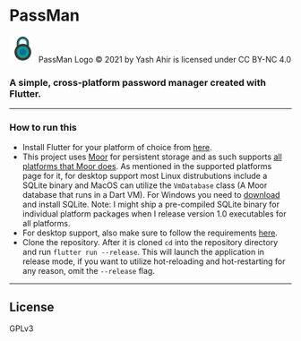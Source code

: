 # PassMan 
<img src="https://github.com/yash-ahir/passman-flutter/blob/main/assets/images/logo.png" height="48" width="48">
PassMan Logo © 2021 by Yash Ahir is licensed under CC BY-NC 4.0 

### A simple, cross-platform password manager created with Flutter.
---
### How to run this
- Install Flutter for your platform of choice from [here](https://flutter.dev/docs/get-started/install).
- This project uses [Moor](https://pub.dev/packages/moor) for persistent storage and as such supports [all platforms that Moor does](https://moor.simonbinder.eu/docs/platforms/). As mentioned in the supported platforms page for it, for desktop support most Linux distrubutions include a SQLite binary and MacOS can utilize the `VmDatabase` class (A Moor database that runs in a Dart VM). For Windows you need to [download](https://moor.simonbinder.eu/docs/platforms/) and install SQLite. Note: I might ship a pre-compiled SQLite binary for individual platform packages when I release version 1.0 executables for all platforms.
- For desktop support, also make sure to follow the requirements [here](https://flutter.dev/desktop).
- Clone the repository. After it is cloned `cd` into the repository directory and run `flutter run --release`. This will launch the application in release mode, if you want to utilize hot-reloading and hot-restarting for any reason, omit the `--release` flag.

---
## License
GPLv3
